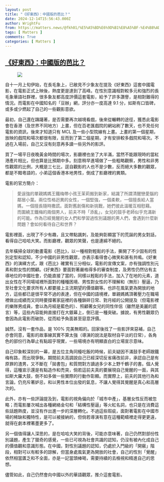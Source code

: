 ```yaml
---
layout: post
title: "《好東西》：中國版的芭比？"
date: 2024-12-14T15:56:43.000Z
author: WrightFu
from: https://matters.news/@fkh01/%E5%A5%BD%E6%9D%B1%E8%A5%BF-%E4%B8%AD%E5%9C%8B%E7%89%88%E7%9A%84%E8%8A%AD%E6%AF%94-bafybeiaylklilneyeevxs2j6zui6flhoepvlkftf23lgmc2ka5ikfd5r6a
tags: [ Matters ]
comments: True
categories: [ Matters ]
---
```

<!--1734191803000-->
[《好東西》：中國版的芭比？](https://matters.news/@fkh01/%E5%A5%BD%E6%9D%B1%E8%A5%BF-%E4%B8%AD%E5%9C%8B%E7%89%88%E7%9A%84%E8%8A%AD%E6%AF%94-bafybeiaylklilneyeevxs2j6zui6flhoepvlkftf23lgmc2ka5ikfd5r6a)
------

<div>
<figure class="image"><img src="https://imagedelivery.net/kDRCweMmqLnTPNlbum-pYA/prod/embed/9b9285bd-4920-4f75-9589-ca7e3de3caeb.jpeg/public" referrerpolicy="no-referrer"><figcaption></figcaption></figure><p>自十一月上旬伊始，在長毛象上，已敝見不少象友在提及《好東西》這套中國電影，在電影正式上映後，熱度更是達到了高峰。在性別意識相對較多元和強烈的長毛象華語社群裡，很多象友都高度評價這套電影，給予了許多讚譽，是相對難得的情況。而電影在中國知名的「豆辦」網，評分亦一度高達 9.1 分，如斯有口皆碑，或多或少燃起了自己的一些觀影意欲。</p><p>最初，自己還在躊躇著，是否需要再次越境看戲，後來從輾轉的途徑，獲悉此電影會在香港（及世界不同地方）上畫，但在百老匯戲院的網站刷了數天，也不見任何電影的資訊，後來才知道只有 MCL 及一些小型院線有上畫。上畫的第一個星期，放映的戲院和場次都很有限，反而到了第二個星期，才有安排較多戲院和場次。不過在入場前，自己又沒有刻意再多讀一些另外的影評。</p><p>買了一場平日夜晚黃金時間的場次，影廳裡也坐了大半滿，當然不能跟現時的當紅港產片相比，但也算是比預期中多。刻意稍早進場做了一些粗略觀察，男性和非男性觀眾的比例，大概是三七比，逕自觀影的人也不是少數，反而絕大多數的觀眾，都是不黯粵語的，小弟這個香港本地男性，倒成了影廳裡的異類。</p><p>電影的官方簡介：</p><blockquote><p>愛逞強的單親媽媽王鐵梅帶小孩王茉莉搬到新家，結識了所謂清醒戀愛腦的鄰居小葉。兩位性格迥異的女性，一個堅強，一個柔軟，一個擅長給人當媽，一個擅長隨時撒謊。面對舊創傷和新挑戰，她們彼此溫暖互相慰藉。<br class="smart">而圍繞王鐵梅的兩個男人，前夫不時「添亂」，女兒的鼓手老師似乎充滿新的可能。作為已經覺醒的女人們和學習過性別議題的男人們，會遇到什麼新問題？會如何看待自己和世界？</p></blockquote><p>電影裡面，出現了不少有趣，且又帶點諷刺，及能夠彰顯當下的荒誕的男女對話，看得自己哈哈大笑。而影廳裡，觀眾的笑聲，也是連綿不絕的。</p><p>去年橫掃全球的動畫電影《芭比》，以一種相對輕鬆的手法，撕開了不少固有的性別定型和認知，不少中國的非男性觀眾，亦表示看得會心微笑和甚有共鳴。《好東西》的演繹方式，跟《芭比》確實有三分相似，電影的宣傳文案，亦有強調性別元素和對女性的關顧。《好東西》要面對著嚴格得多的審查制度，及男性仍然佔有主導地位的中國社會，仍能直接了當的，同樣以輕鬆的手法，加入了在地的元素，道出女性在不同場域裡所面對的種種困境、男性對女性的不理解和（無形）壓逼，乃至社會文化要求所有人都要接上主流期望的價值觀等。也許在風氣更為開放的地方，這些都已是很平常不過的表達，但在中國的語境裡，單親媽媽頂著壓力在職場裡做出成績而又同時要撐著家庭裡的各種鎖碎日常、對月經的公開提及（但電影裡的樂隊男成員，會以為月經是藍色的）、照顧著女兒的同性伴侶（雖然是美麗的謊言）等，這些內容能夠直接打在大銀幕上，倒已是一種突破。據說，有男性觀眾仍會因為此電影而破防，從而給予負面甚至惡意評價。</p><p>誠然，沒有一套作品，是 100% 完美無暇的。回家後找了一些影評來惡補，自己亦會同意，電影的故事線其實不算太強（導演的說法是取材自平淡的日常），各角色的部份行為舉止有點超乎現實，一些場境亦有明顯直白的立場宣示意味。</p><p>自己印象較深刻的一幕，是五位主角同檯吃飯的時候，前夫疑因不滿鼓手老師跟鐵梅有路，而出現爭執，期間前夫高調說自己已經深切反省痛改前非，承認自己是有原罪的渣男，又不斷在「拋書包」和質問對方讀過多少本上野千鶴子的書。個人覺得，這種宣示還是有點造作和禿突，倘若這前夫真的要展現自己覺醒的一面，與其如斯大羅大鼓，倒不如多做一些實際的行動作彰顯。而實際上，前夫的其他行為和言論，仍充斥著妒忌，和以男性本位出發的氣息，不讓人覺得其覺醒是真心和高層次的。</p><p>此外，亦有一些評論提及到，電影的視角偏向於「城市中產」，基層女性反而被忽略；而電影屢次喊出各種網絡金句和「結構性壓逼」等火紅名詞，也只是在消費這些話題熱度，並沒有作出進一步的深層轉化。不過這些瑕疵，面對著電影在中國市場的稀缺和獨特性，是可以被接納的，但倘若導演有意在這種範疇裡走得更更遠，就得在劇本裡著墨更多了。</p><p>另一個值得讓人深思的，是在哈哈大笑的背後，可能亦意味著，自己仍然對部份性別議題，產生了獵奇的感覺，一些已可視為社會共識的認知，仍沒有被內化成自己的價值觀和意識形態。在中國，對性別議題的認知，仍處於入門級的「開竅」階段，相對可以有較多的諒解，但當身處風氣更為開放的社會，自己的性別「覺醒」依然相當匱乏和不全面，亦是一記當頭棒喝，需要持續的去檢視和精進自己的思想。</p><p>儘管如此，自己仍然會向中國以外的華語觀眾，推介這套電影。</p>
</div>
